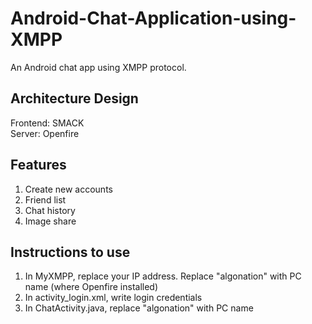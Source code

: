 # Android-Chat-Application-using-XMPP

An Android chat app using XMPP protocol.

## Architecture Design
Frontend: SMACK<br />
Server: Openfire

## Features
1. Create new accounts
2. Friend list
3. Chat history
4. Image share

## Instructions to use
1. In MyXMPP, replace your IP address. Replace "algonation" with PC name (where Openfire installed)
2. In activity_login.xml, write login credentials
3. In ChatActivity.java, replace "algonation" with PC name
